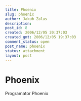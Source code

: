 ```yaml
---
title: Phoenix
slug: phoenix
author: Jakub Zalas
description: 
post_id: 8
created: 2006/12/05 20:37:03
created_gmt: 2006/12/05 19:37:03
comment_status: open
post_name: phoenix
status: attachment
layout: post
---
```


# Phoenix

Programator Phoenix
